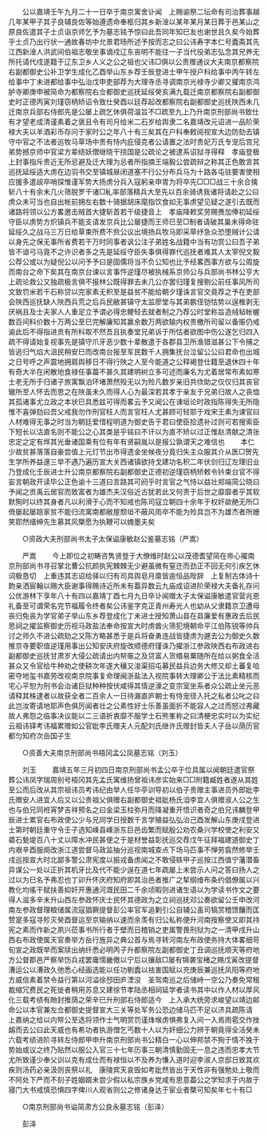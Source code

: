 <!-- { "loadSidebar": true } -->
　　公以嘉靖壬午九月二十一日卒于南京寓舍讣闻　上赐谕祭二坛命有司治葬事越几年某甲子其子良辅良佐等始遵遗命奉柩归其乡新淦以某年某月某日葬于邑某山之原良佐遣其子士贞诣京师乞予为墓志铭予惊曰此吾同年知巳友也谢世且久矣今始葬乎士贞乃出行状一通故春坊中允景君旸所述予按而志之曰公讳寿字本仁号蠹斋其先江西新淦人洪武间伯祖志敬坐事谪戍辽东丧明不能往一子当代役弟志弘念其兄养无所托请代戍遂籍于辽东卫乡人义之公之祖也父讳□俱以公贵赠通议大夫南京都察院右副都御史公补卫学生成化乙酉举山东乡荐壬辰登进士甲午授户科给事中丙午转左给事中丁未进都给事中弘治戊申吏部荐为大理寺丞寻调南京光禄寺少卿又擢南京鸿胪寺卿庚申被简命为都察院右佥都御史巡抚延绥癸亥满九载迁南京都察院右副都御史时正德丙寅刘瑾窃柄矫诏令致仕癸酉以廷荐起改都察院右副都御史巡抚陜西未几迁南京兵部右侍郎先是公屡上疏乞休俱荷温旨不□疏至九上乃升南京刑部尚书致仕有才望老成清谨素着之褒且令有司月给米二石岁给舆隶二名嘉靖改元诏进一品阶荣禄大夫以羊酒彩币存问于家时公之年八十有三矣其在户科奉敕阅视宣大边防劾去镇守中官之不法者巡牧马草场中贵有恃内庇侵克者公请置之法时贵妃万氏专宠后宫兄弟势撼京师中官梁方辈结妖僧继晓干挠国是公疏论之被逮系诏狱寻得释　孝庙登极上封事指斥贵近无所忌避及迁大理为忌者所指摘王端毅公尝疏辩之称其正色敢言其巡抚延绥适大虏在边羽书交至镇城昼闭道塞不行公分布兵马为十路各屯驻要害使相应援多遣觇卒哨探惟谨军势大扬虏分兵入寇躬亲申胃为将卒先□□□战三十余合擒斩八十有余未几火筛脱罗干诸□糺率部落精兵大至先以百余骑诱我诸将请赴之公曰虏众未可当也自出帐前拥左右数十骑据胡床麾指饮食如无事虏望见疑之遂引去既而诸路将领以公方畧邀击贼首大捷斩首若干级捷音上　孝庙降敕奖劳赐赉加俸初延绥守臣以虏势方炽镇兵不能支请发京兵比公屡捷而王师巳至□制者请破其巢未得命驻延绥久之战马三万日给草束所费不赀公议出境扬兵牧马即采草纾急众恐堕贼计公请以身先之保无事所省费若干万时同事者讽公注子弟姓名战籍中当有功赏公曰吾子弟皆不谙弓马竟不之许识者多之先是延绥守臣失事俱得罪代巡抚者难其人太宰倪文毅公荐公或以为疑倪公以问予予曰是固儒将当不负公知也比予经畧西事方欲与公周旋而南台之命下矣其在南京台谏以言事忤逆瑾尽被执械系京师公与兵部尚书林公亨大上疏论救公又独疏极言俱不报林公既得罪去未几公亦罢归瑾复搜剔公前任事风所司文致罚米若干石称贷以完家素无积至是益贫不能给朝夕瑾诛言官交竟荐之予在吏部会陜西巡抚缺人陜西兵荒之后兵民敝甚镇守太监廖堂与其弟鹏侄铠怙势以逞椎剥无厌祸且及士夫家人人重足立予谓必得忠鲠轻去就者制之乃荐公时堂称旨造绒毡帐幄数百间料价数十万两公至巳完解廉知其赢余数万两欲输内权贵檄所司留以备赈仍戒谕此后不得指进贡有所科取不然吾且执奏堂兄弟诉于所怙者欲图中伤公遂乞归四入疏不得请始复视事先是镇守爪牙恶少数十辈散遣于各郡县卫所渔猎滋甚公下令捕之皆逃归气焰大沮民稍安巳而改南台报至军民数千人拥集抚台泣留公公曰君命也出城之日号呼之声震地拥肩舆移日不得行陜之人至今能道之公释褐登仕籍至退休四十年有奇大半在闲散地食禄任事葢不甚久其建明树立多可述而廉名为尤着居常布素如寒士老无所于归诸子旅寓飘泊环堵萧然殁无以为殓凡数岁亲旧共佽助之仅仅归其丧官辙所至人怀去而思之在陜虽未久而得人心为最深若其孝于亲友于兄弟归故人之丧恤其孤诸事尤立政之本状巳具悉兹可得而畧云予又闻公在谏垣论时政指陈得失无所隐惟不喜弹劾曰吾父戒我勿作刑官枉人而言官枉人尤甚顾可轻耶于戏宋王素为谏官曰人材难得无事之时当为朝廷爱惜程明道为御史告于君曰使臣拾遗补过则可若搜索臣下短长以沽直名则不能公之心其类是乎铭曰不讦以为直不矫以过正惟赵清献之清张忠定之定有烨其光垂诸国乘有位有年有贤嗣胤以是报公孰谓天之难信也 
　　本仁少故贫甚落落自豪尝值上元灯节出市得遗金坐候夜分竟归失主众服其介从医□贺先生学所养益邃三举不遇乃遍历宣大关西诸镇欲持戈建功名积二年伏剑归辽左理旧业乃登成化壬辰进士升公南京都察院右副都御史正德初逆瑾窃柄矫敕令钤束台官不得妄言朝政开读毕公正色谕十三道曰言路其可阏乎时言官之气恃以益壮郑端简公晓曰予闻之贡禹云居官而致富者为雄杰夫汉俗近古犹若此又何责于后世之靡靡者乎其软默狥时以终其身者凡以利滑于心而不知戒也陈司寇立朝四十余年于权奸歘赩无所□倚屡起屡踣家贫不能归流寓南都敝屋颓垣不蔽风雨卒不能为殓具岂不为雄杰者所姗笑耶然缙绅先生慕其风槩愿为执鞭可以媿墨夫矣 

　　○资政大夫刑部尚书太子太保谥康敏赵公鉴墓志铭（严嵩） 

　　严嵩 
　　今上即位之初畴咨隽贤登于大僚维时赵公以茂德耆望简在帝心擢南京刑部尚书寻召掌北曹公抗颜执宪棘棘无少避虽微有窒迕而劲正不回无何引疾乞休词极恳切　上重违其志诏给驿以归有司具舆皂月廪皆逾恒品陛辞　上复制古体诗十韵亲洒宸翰以赐大臣谢事得赐诗近所未有葢异数云九庙成诏进阶荣禄大夫备礼存问公优游林下享年八十有四以嘉靖丁酉七月九日卒讣闻赠太子太保谥康敏遣官营兆恩礼备至可谓荣名完节福履令终者矣公讳鉴字克正青州寿光人也幼从父隶籍京卫遭母丧归免丧为学官弟子举山东乡荐登成化丁未进士授知萧山县在县廉爱有惠政去后民思祠之擢监察御史历视马政盐法奉命按宣大时虏酋火筛犯境朝命平江伯陈锐等帅兵讨之师久不进公疏劾之又陈方略甚悉于是兵将奋勇连战皆捷虏为遯去公为御史久数推京寺要职值逆瑾用事出公知安庆府旋改顺德府瑾诛乃擢浙江参政陜西右布政进右副都御史巡抚甘肃岁大侵公疏请出内帑赈之及贷富人货缗易粟随所在给以粥食全活甚众又令官给牛种劝之使耕次年遂大穰又浚渠招屯募民益兵边务大修又却土蕃复哈密夺地玺书嘉劳改视南京院事复命理闽浙盐法入视院事转大理卿公于法比素精核而宅心平恕为刑书会治诸巨狱种种按伏咸得其情逆濠之变宗室坐系者众公疏止坐元恶请释其株逮者以故获全者二百余人一日待漏直庐朝士有恃宠径入托之私者公叱之曰此岂汝寄请地耶声色俱厉闻者壮之公素性好士乐善虽面折不能容人之过而怒过弗藏故人弗怨之临事决议能以二三语折衷靡不服学士石熊峯称之曰清梗忠实时以为实纪云祖讳铎考讳福累赠如公官妣李氏赠夫人元配刘氏继许氏赠封皆夫人子岳以荫历官都匀知府次嵒国子生 

　　○资善大夫南京刑部尚书梧冈孟公凤墓志铭（刘玉） 

　　刘玉 
　　嘉靖五年三月初四日南京刑部尚书孟公卒于位具属以闻朝廷遣官祭葬公讳凤字瑞周别号梧冈其先孟氏寓维扬曾祖讳彦实始来□□附籍臧姓者遂从其姓至公而后改从其宗祖讳员考讳纪由举人任华亭训导初以伯子贵赠主事进员外郎妣李氏赠安人进宜人后又以公贵祖父俱赠右副都御史祖妣杨氏洎李宜人俱赠淑人公之生也与伯兄同袵宵梦吉祥预名之曰金梁玉柱弥月而降凝重开悟识者奇之伯兄讳麟登甲辰进士累官右布政使公少与兄同学日授数千言学殖益弘弘治己酉发解山东庚戌登进士第时朝廷重守令壬子选知嵊县嵊浙东巨邑齿繁而赋殷公劝农桑兴学校使之利安又砻石甃堤百八十丈以障水冲民甚便之于是材誉益彰抚巡交荐戊午征拜福建道御史丁内艰辛酉服阕改浙江道尝督马政监抽分巡视南城查点下场马匹事不惮劳翕然修举壬戌巡按宣大时北鄙多警公肃宪度以振戎备虏闻之不敢侵轶甲子巡按江西值宁藩潜畜异谋公一处以正折其机牙比及代不能少逞在道七年疏屡上未尝示人问之答曰扬人之过以为巳名予弗忍也丁卯升怀庆府知府即其治邑者推广之挈纲维布条约倡僚属以兴教化均徭干赋扶善抑奸开惠通河溉民田二千余顷暇则进诸生语以为学读书作文之要得人滋多辛未升山西左参政怀庆士民怀其德政为之立祠巡抚邓公奏欲留公壬申改河南左参政督理粮储属流寇猖獗提督彭公率官军追剿引公自辅公虽司犒赏稽馈饟而匡赞寔多寇寻殄灭癸酉督运至京输纳以速而余羡有归公私称便升河南按察使又即其持宪之素而作新之夙兴莅事书所行者于壁而日稽销之吏属警畏刑狱为之一清甲戌升山西右布政使属天官奏举方岳行旌异之典公首与焉寻转河南左布政使务持大体畧细苛旬宣之政既举而案牍出纳纤悉必明丙子升都察院左副都御史丁丑调巡抚顺天等府地方公督郡邑严察举饬兵戎罢庸懦畿徼以宁后以攘敌□屡有锦袭宝楮之赐戊寅改提督漕运公以漕政久弛悉心经画选能以任功剔蠹以袪害国赋以充庚辰兼巡抚凤阳等府地方威信素着禁令益行第以河溢徐邳田庐湮没　圣驾南巡之后储峙一空公乃奏免常租裁缩冗费民之死徙者稍用苏息又建徐节孝陆丞相祠延学者读书其中以作人材以厚风化三载考绩有貤封推荫之荣辛巳升刑部右侍郎适今　上入承大统旁求峻望以靖边邮命公以本官兼左佥都御史提督宣大三关等处军务公恐边储马匹不足以济具疏陈请　上嘉纳之给以内帑公至选将领作士气明赏罚谨烽堠虏惧弗复入间一入焉雨雹交作挫衂而去公曰此天威也有希功者执游僧乞丐数十人以为奸细公力辨于朝竟得全活癸未六载考绩进阶寻转左侍郎甲申升南京刑部尚书公精白一心以伸邦禁不狥于情不挽于势始或议之终乃贴然以服公入官三十七年历事三朝清慎勤固无一息之违而忠孝大节尤所致谨少奉父训以克有成仕而有禄恒以不及养为慊入道时迎李淑人京邸日致其欢疾则汤药必亲汲则丧祭以礼　康陵宾天哀毁如考妣然皆出于天性非有强勉处上敬而不阿处下严而不刻子姓姻婿未尝少假以私宗族乡党咸有恩意葢公之学知求于内故于寝门大书戒慎恐惧四字俾川人观省则公之修诸身达于宦业者槩可知矣年七十有□ 

　　○南京刑部尚书谥简肃方公良永墓志铭（彭泽） 

　　彭泽 
